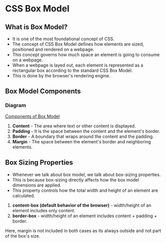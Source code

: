 # CSS Box Model

## What is Box Model?

- It is one of the most foundational concept of CSS.
- The concept of CSS Box Model defines how elements are sized, positioned and rendered on a webpage. 
- This concept governs how much space an element is going to consume on a webpage.
- When a webpage is layed out, each element is represented as a rectangular box according to the standard CSS Box Model.
- This is done by the browser's rendering engine.

## Box Model Components

### Diagram

[Components of Box Model](./box_model.png)

1. **Content** - The area where text or other content is displayed. 
2. **Padding** - It is the space between the content and the element's border.
3. **Border** - A boundary that wraps around the content and the padding.
4. **Margin** - The space between the element's border and neighboring elements. 

## Box Sizing Properties

- Whenever we talk about box model, we talk about box-sizing properties. 
- This is because box-sizing directly affects how the box model dimensions are applied.
- This property controls how the total width and height of an element are calculated.

1. **content-box (default behavior of the browser)** - width/height of an element includes only content.
2. **border-box** - width/height of an element includes content + padding + border.

Here, margin is not included in both cases as its always outside and not part of the box's size.
